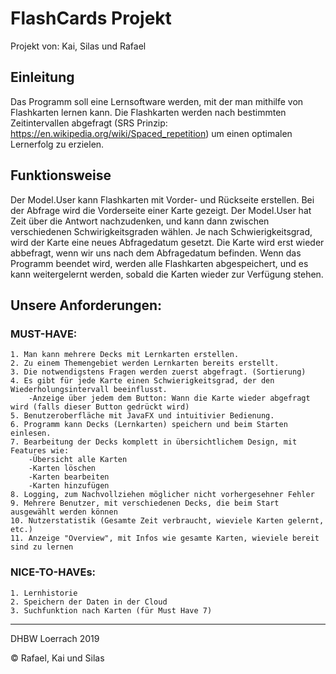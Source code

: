 # FlashCards Projekt

Projekt von: Kai, Silas und Rafael

<h2>Einleitung</h2>

Das Programm soll eine Lernsoftware werden, mit der man mithilfe von Flashkarten lernen kann. Die Flashkarten werden nach bestimmten Zeitintervallen abgefragt (SRS Prinzip: https://en.wikipedia.org/wiki/Spaced_repetition) um einen optimalen Lernerfolg zu erzielen.

<h2>Funktionsweise</h2>

Der Model.User kann Flashkarten mit Vorder- und Rückseite erstellen. Bei der Abfrage wird die Vorderseite einer Karte gezeigt. Der Model.User hat Zeit über die Antwort nachzudenken, und kann dann zwischen verschiedenen Schwirigkeitsgraden wählen. Je nach Schwierigkeitsgrad, wird der Karte eine neues Abfragedatum gesetzt. Die Karte wird erst wieder abbefragt, wenn wir uns nach dem Abfragedatum befinden. Wenn das Programm  beendet wird, werden alle Flashkarten abgespeichert, und es kann weitergelernt werden, sobald die Karten wieder zur Verfügung stehen.


<h2>Unsere Anforderungen:</h2>

<h3>MUST-HAVE:</h3>

	1. Man kann mehrere Decks mit Lernkarten erstellen.
	2. Zu einem Themengebiet werden Lernkarten bereits erstellt.
	3. Die notwendigstens Fragen werden zuerst abgefragt. (Sortierung)
	4. Es gibt für jede Karte einen Schwierigkeitsgrad, der den Wiederholungsintervall beeinflusst.
		-Anzeige über jedem dem Button: Wann die Karte wieder abgefragt wird (falls dieser Button gedrückt wird)
	5. Benutzeroberfläche mit JavaFX und intuitivier Bedienung.
	6. Programm kann Decks (Lernkarten) speichern und beim Starten einlesen.
	7. Bearbeitung der Decks komplett in übersichtlichem Design, mit Features wie:
		-Übersicht alle Karten
		-Karten löschen
		-Karten bearbeiten
		-Karten hinzufügen
	8. Logging, zum Nachvollziehen möglicher nicht vorhergesehner Fehler
	9. Mehrere Benutzer, mit verschiedenen Decks, die beim Start ausgewählt werden können
	10. Nutzerstatistik (Gesamte Zeit verbraucht, wieviele Karten gelernt, etc.)
	11. Anzeige "Overview", mit Infos wie gesamte Karten, wieviele bereit sind zu lernen
	
<h3>NICE-TO-HAVEs:</h3>

	1. Lernhistorie
	2. Speichern der Daten in der Cloud
	3. Suchfunktion nach Karten (für Must Have 7)

----------------------------------------------------------
DHBW Loerrach 2019

© Rafael, Kai und Silas
